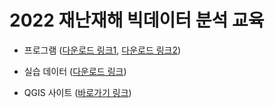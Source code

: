 # 2022 재난재해 빅데이터 분석 교육
- 프로그램 ([다운로드 링크1](https://gfx03.mailplug.com/download/5f2eda882089fb630c53/HTML5/ukey/1429776/fkey/8e89adb707504b20a3809ad61c7c0e9a77a34d44/fname/QGIS-OSGeo4W-3.22.5-1.zip), [다운로드 링크2](https://gfx03.mailplug.com/download/5f2eda882089fb630c53/HTML5/ukey/1429776/fkey/2dc12d0f0cc5fabe71ae563a7a149c3120d3fe89/fname/QGIS-OSGeo4W-3.22.5-1.zip))

- 실습 데이터 ([다운로드 링크](https://gfx03.mailplug.com/download/5f2eda882089fb630c53/HTML5/ukey/1429776/fkey/f050c23991187bb12e18b43b11d667d6f7c3bfff/fname/%EC%8B%A4%EC%8A%B5%EB%8D%B0%EC%9D%B4%ED%84%B0.zip))

- QGIS 사이트 ([바로가기 링크](https://www.qgis.org/en/site/))
<!--
https://filefree.kisti.re.kr/download/5f2eda882089fb630c53/HTML5/ukey/1429776/fkey/9d53be00c7b62c37160d329a45e830cb3b13edf4/fname/%EA%B0%95%EC%9D%98%EC%9E%90%EB%A3%8C.zip
-->
